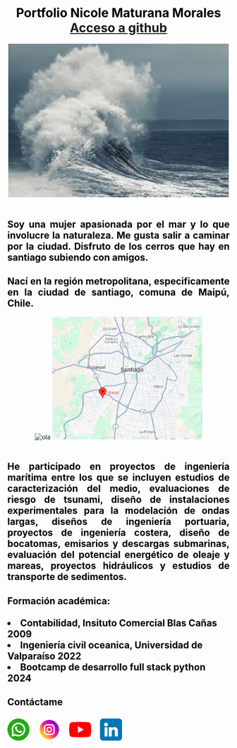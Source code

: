 <div class="container">
    <h1 align="center" style="color: black;">
        Portfolio Nicole Maturana Morales<br/>
        <a href="" target="_blank">Acceso a github</a>
      </h1>
      <div align="center">
        <img  style="width: 500px;" alt="ola" src="img/images.jpg" />
      </div>
      <br/>
    <h2 style="color: black; text-align: justify;">
        Soy una mujer apasionada por el mar y lo que involucre la naturaleza. Me gusta salir a caminar por la ciudad. Disfruto de los cerros que hay en santiago subiendo con amigos. 
    </h2>
    <h2 style="color: black; text-align: justify;">
        Nací en la región metropolitana, especificamente en la ciudad de santiago, comuna de Maipú, Chile.  
      </h2>  
      <div align="center">
        <img  style="width: 420px;" alt="ola" src="img/COYF5YBWA5CLXMMVYFWRLUHYCM.avif" />
        <img  style="width: 340px;" alt="ola" src="img/mapa_maipu.png" />
      </div>
      <br/>
      <h2 style="color: black; text-align: justify;">
        He participado en proyectos de ingeniería marítima entre los que se incluyen estudios de caracterización del medio, evaluaciones de riesgo de tsunami, diseño de instalaciones experimentales para la modelación de ondas largas, diseños de ingeniería portuaria, proyectos de ingeniería costera, diseño de bocatomas, emisarios y descargas submarinas, evaluación del potencial energético de oleaje y mareas, proyectos hidráulicos y estudios de transporte de sedimentos. 
      </h2>
      <h2 style="color: black;"> Formación académica:
      <div>
      <br/>
      <li>Contabilidad, Insituto Comercial Blas Cañas 2009</li>
        <li>Ingeniería civil oceanica, Universidad de Valparaíso 2022</li>  
        <li>Bootcamp de desarrollo full stack python 2024 </li>
        </div>
      </h2>
      <h2  style="color: black; text-align: justify;">
        Contáctame
        <div >
        <br/>
        <a href="https://web.whatsapp.com/" ><img  style="width: 50px; margin-right: 15px;" alt="wsp" src="img/wsp.png" /></a>
        <a href="https://www.instagram.com/" ><img  style="width: 50px; margin-right: 15px;" alt="instagram" src="img/ig.png" /></a>
        <a href="https://www.youtube.com/" ><img  style="width: 50px; margin-right: 15px;" alt="youtube" src="img/youtube.png" /></a>
        <a href="https://cl.linkedin.com/" ><img  style="width: 50px;" alt="youtube" src="img/linkedin.png" /></a>
        </div>
      </h2>
</div>
